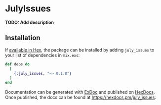 # JulyIssues

**TODO: Add description**

## Installation

If [available in Hex](https://hex.pm/docs/publish), the package can be installed
by adding `july_issues` to your list of dependencies in `mix.exs`:

```elixir
def deps do
  [
    {:july_issues, "~> 0.1.0"}
  ]
end
```

Documentation can be generated with [ExDoc](https://github.com/elixir-lang/ex_doc)
and published on [HexDocs](https://hexdocs.pm). Once published, the docs can
be found at <https://hexdocs.pm/july_issues>.

